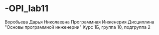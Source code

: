 # -OPI_lab11
Воробьева
Дарья
Николаевна
Программная Инженерия
Дисциплина "Основы программной инженерии"
Курс 1Б, группа 10, подгруппа 2
